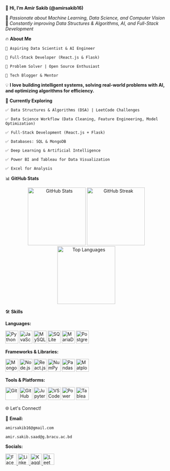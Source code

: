 👋 **Hi, I’m Amir Sakib (@amirsakib16)**

🚀 *Passionate about Machine Learning, Data Science, and Computer Vision*</br>
🎯 *Constantly improving Data Structures & Algorithms, AI, and Full-Stack Development*

🔥 **About Me**

    🔹 Aspiring Data Scientist & AI Engineer

    🔹 Full-Stack Developer (React.js & Flask)

    🔹 Problem Solver | Open Source Enthusiast

    🔹 Tech Blogger & Mentor

💡 **I love building intelligent systems, solving real-world problems with AI, and optimizing algorithms for efficiency.**

📌 **Currently Exploring**

    ✅ Data Structures & Algorithms (DSA) | LeetCode Challenges

    ✅ Data Science Workflow (Data Cleaning, Feature Engineering, Model Optimization)

    ✅ Full-Stack Development (React.js + Flask)

    ✅ Databases: SQL & MongoDB

    ✅ Deep Learning & Artificial Intelligence

    ✅ Power BI and Tableau for Data Visualization

    ✅ Excel for Analysis

📊 **GitHub Stats**
<div align="center"> <img src="https://github-readme-stats.vercel.app/api?username=amirsakib16&show_icons=true&count_private=true&theme=dracula&hide_border=false" height="180" alt="GitHub Stats" /> <img src="https://github-readme-streak-stats.herokuapp.com/?user=amirsakib16&theme=dracula&hide_border=false" height="180" alt="GitHub Streak" /> </div> <div align="center"> <img src="https://github-readme-stats.vercel.app/api/top-langs?username=amirsakib16&layout=compact&langs_count=8&theme=dracula&hide_border=false" height="180" alt="Top Languages" /> </div>

🛠️ **Skills**

**Languages:**
<div align="left"> 
    <img src="https://cdn.jsdelivr.net/gh/devicons/devicon/icons/python/python-original.svg" height="40" alt="Python" /> 
    <img src="https://cdn.jsdelivr.net/gh/devicons/devicon/icons/javascript/javascript-original.svg" height="40" alt="JavaScript" /> 
    <img src="https://cdn.jsdelivr.net/gh/devicons/devicon/icons/mysql/mysql-original.svg" height="40" alt="MySQL" /> 
    <img src="https://cdn.jsdelivr.net/gh/devicons/devicon/icons/sqlite/sqlite-original.svg" height="40" alt="SQLite" /> 
    <img src="https://cdn.jsdelivr.net/gh/devicons/devicon/icons/mariadb/mariadb-original.svg" height="40" alt="MariaDB" />
<img src="https://cdn.jsdelivr.net/gh/devicons/devicon/icons/postgresql/postgresql-original.svg" height="40" alt="PostgreSQL" />
</div>

**Frameworks & Libraries:**
<div align="left">
<img src="https://cdn.jsdelivr.net/gh/devicons/devicon/icons/mongodb/mongodb-original.svg" height="40" alt="MongoDB" /> 
<img src="https://cdn.jsdelivr.net/gh/devicons/devicon/icons/nodejs/nodejs-original.svg" height="40" alt="Node.js" /> 
<img src="https://cdn.jsdelivr.net/gh/devicons/devicon/icons/react/react-original.svg" height="40" alt="React.js" />
<img src="https://cdn.jsdelivr.net/gh/devicons/devicon/icons/numpy/numpy-original.svg" height="40" alt="NumPy" />
<img src="https://cdn.jsdelivr.net/gh/devicons/devicon/icons/pandas/pandas-original.svg" height="40" alt="Pandas" />
<img src="https://cdn.jsdelivr.net/gh/devicons/devicon/icons/matplotlib/matplotlib-original.svg" height="40" alt="Matplotlib" />
</div>


**Tools & Platforms:**  
<div align="left">
  <img src="https://cdn.jsdelivr.net/gh/devicons/devicon/icons/git/git-original.svg" height="40" alt="Git" />
  <img src="https://img.icons8.com/fluency/48/github.png" height="40" alt="GitHub" />
  <img src="https://cdn.jsdelivr.net/gh/devicons/devicon/icons/jupyter/jupyter-original.svg" height="40" alt="Jupyter" />
  <img src="https://cdn.jsdelivr.net/gh/devicons/devicon/icons/vscode/vscode-original.svg" height="40" alt="VS Code" />
  <img src="https://img.icons8.com/color/48/000000/power-bi.png" height="40" alt="Power BI" />
  <img src="https://img.icons8.com/color/48/000000/tableau-software.png" height="40" alt="Tableau" />
</div>


🌐 Let's Connect!

📧 **Email:**

    amirsakib16@gmail.com

    amir.sakib.saad@g.bracu.ac.bd

**Socials:**
<div align="left"> <a href="https://www.facebook.com/amir.sakib.92/"> <img src="https://img.shields.io/badge/Facebook-1877F2?logo=facebook&logoColor=white&style=for-the-badge" height="35" alt="Facebook" /> </a> <a href="http://linkedin.com/in/amir-sakib-saad-2410282a7"> <img src="https://img.shields.io/badge/LinkedIn-0077B5?logo=linkedin&logoColor=white&style=for-the-badge" height="35" alt="LinkedIn" /> </a> <a href="https://www.kaggle.com/amirsakibsaad"> <img src="https://img.shields.io/badge/Kaggle-20BEFF?logo=kaggle&logoColor=white&style=for-the-badge" height="35" alt="Kaggle" /> </a> <a href="https://leetcode.com/u/amirsakib16/"> <img src="https://img.shields.io/badge/LeetCode-FFA116?logo=leetcode&logoColor=white&style=for-the-badge" height="35" alt="LeetCode" /> </a> </div>
